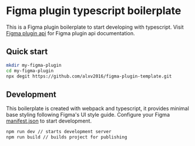 # Figma plugin typescript boilerplate
This is a Figma plugin boilerplate to start developing with typescript. Visit [Figma plugin api](https://www.figma.com/plugin-docs/) for Figma plugin api documentation. 

## Quick start
  ```bash
  mkdir my-figma-plugin
  cd my-figma-plugin
  npx degit https://github.com/alxv2016/figma-plugin-template.git
  ```
## Development
This boilerplate is created with webpack and typescript, it provides minimal base styling following Figma's UI style guide.
Configure your Figma [manifest.json](https://www.figma.com/plugin-docs/manifest/) to start development.
  ```bash
  npm run dev // starts development server
  npm run build // builds project for publishing
  ```
